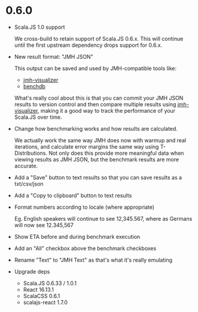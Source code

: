 # 0.6.0

* Scala.JS 1.0 support

  We cross-build to retain support of Scala.JS 0.6.x. This will continue until the first upstream dependency drops support for 0.6.x.

* New result format: "JMH JSON"

  This output can be saved and used by JMH-compatible tools like:

  * [jmh-visualizer](https://github.com/jzillmann/jmh-visualizer)
  * [benchdb](https://github.com/lightbend/benchdb)

  What's really cool about this is that you can commit your JMH JSON results to version control and then
  compare multiple results using [jmh-visualizer](https://github.com/jzillmann/jmh-visualizer),
  making it a good way to track the performance of your Scala.JS over time.

* Change how benchmarking works and how results are calculated.

  We actually work the same way JMH does now with warmup and real iterations, and calculate error margins the same way using
  T-Distributions. Not only does this provide more meaningful data when viewing results as JMH JSON, but the benchmark results
  are more accurate.

* Add a "Save" button to text results so that you can save results as a txt/csv/json

* Add a "Copy to clipboard" button to text results

* Format numbers according to locale (where appropriate)

  Eg. English speakers will continue to see 12,345.567, where as Germans will now see 12.345,567

* Show ETA before and during benchmark execution

* Add an "All" checkbox above the benchmark checkboxes

* Rename "Text" to "JMH Text" as that's what it's really emulating

* Upgrade deps
  * Scala.JS 0.6.33 / 1.0.1
  * React 16.13.1
  * ScalaCSS 0.6.1
  * scalajs-react 1.7.0
